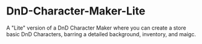 # DnD-Character-Maker-Lite
A "Lite" version of a DnD Character Maker where you can create a store basic DnD Characters, barring a detailed background, inventory, and maigc.
